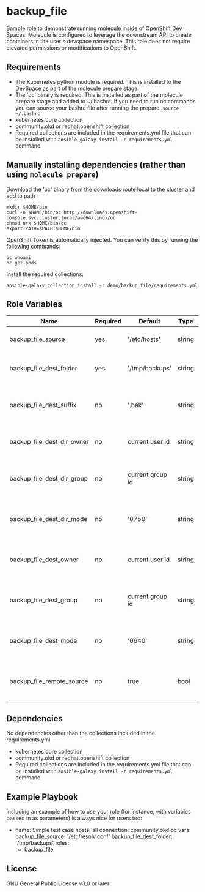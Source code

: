 # backup_file

Sample role to demonstrate running molecule inside of OpenShift Dev Spaces. Molecule is configured to leverage the downstream API to create containers in the user's devspace namespace. This role does not require elevated permissions or modifications to OpenShift.

## Requirements

- The Kubernetes python module is required. This is installed to the DevSpace as part of the molecule prepare stage.
- The 'oc' binary is required. This is installed as part of the molecule prepare stage and added to ~/.bashrc. If you need to run oc commands you can source your bashrc file after running the prepare. `source ~/.bashrc`
- kubernetes.core collection
- community.okd or redhat.openshift collection
- Required collections are included in the requirements.yml file that can be installed with `ansible-galaxy install -r requirements.yml` command

## Manually installing dependencies (rather than using `molecule prepare`)

Download the 'oc' binary from the downloads route local to the cluster and add to path

```
mkdir $HOME/bin
curl -o $HOME/bin/oc http://downloads.openshift-console.svc.cluster.local/amd64/linux/oc
chmod u+x $HOME/bin/oc
export PATH=$PATH:$HOME/bin
```

OpenShift Token is automatically injected. You can verify this by running the following commands:

```
oc whoami
oc get pods
```

Install the required collections:

```
ansible-galaxy collection install -r demo/backup_file/requirements.yml
```

## Role Variables

| Name                       | Required | Default          | Type   | Description                                    |
| -------------------------- | -------- | ---------------- | ------ | ---------------------------------------------- |
| backup_file_source         | yes      | '/etc/hosts'     | string | The file to be backed up                       |
| backup_file_dest_folder    | yes      | '/tmp/backups'   | string | The folder where backups are stored            |
| backup_file_dest_suffix    | no       | '.bak'           | string | The suffix to be appended to backup files      |
| backup_file_dest_dir_owner | no       | current user id  | string | The owner permission for back up folder        |
| backup_file_dest_dir_group | no       | current group id | string | The group permission for the back up folder    |
| backup_file_dest_dir_mode  | no       | '0750'           | string | The mode permission for the backup folder      |
| backup_file_dest_owner     | no       | current user id  | string | The owner permission for the backed up file    |
| backup_file_dest_group     | no       | current group id | string | The group permission for the backed up file    |
| backup_file_dest_mode      | no       | '0640'           | string | The mode permission for the backed up file     |
| backup_file_remote_source  | no       | true             | bool   | If the source file exists on the remote system |

## Dependencies

No dependencies other than the collections included in the requirements.yml

- kubernetes.core collection
- community.okd or redhat.openshift collection
- Required collections are included in the requirements.yml file that can be installed with `ansible-galaxy install -r requirements.yml` command

## Example Playbook

Including an example of how to use your role (for instance, with variables passed in as parameters) is always nice for users too:

- name: Simple test case
  hosts: all
  connection: community.okd.oc
  vars:
  backup_file_source: '/etc/resolv.conf'
  backup_file_dest_folder: '/tmp/backups'
  roles:
  - backup_file

## License

GNU General Public License v3.0 or later
